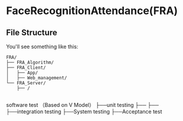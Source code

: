# FaceRecognitionAttendance(FRA)

## File Structure

You'll see something like this:

```text
FRA/
├── FRA_Algorithm/
├── FRA_Client/
│   ├── App/
│   ├── Web_management/
└── FRA_Server/
    ├── /
	
```
software test （Based on V Model）
  ├──unit testing
    ├── 
    ├── 
  ├──integration testing
  ├──System testing
  ├──Acceptance test
 ```
